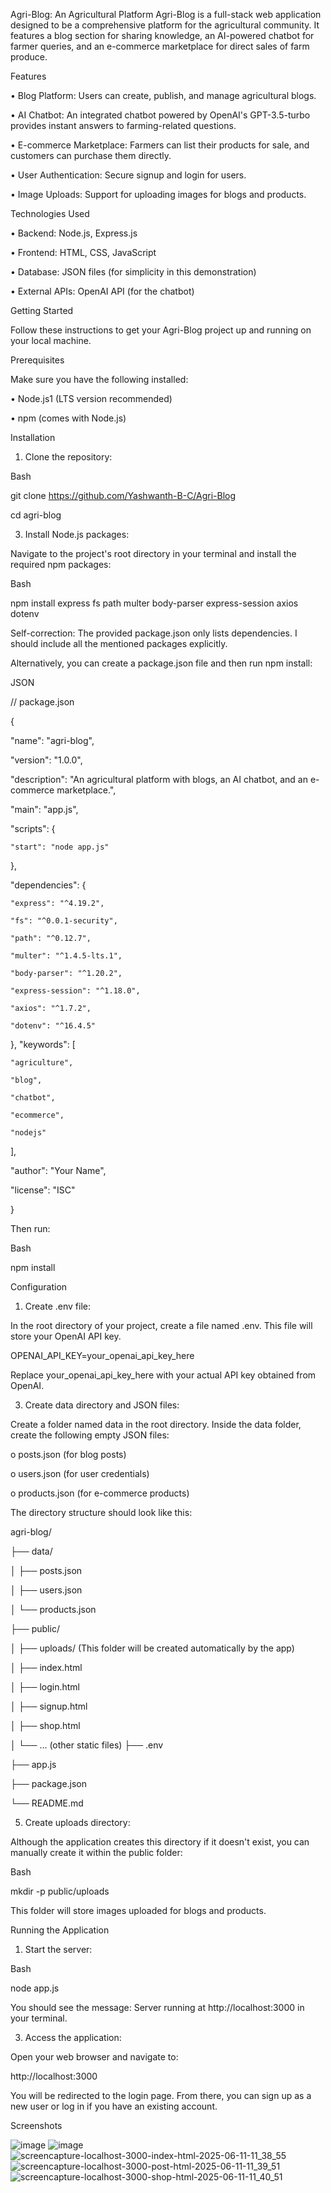 Agri-Blog: An Agricultural Platform
Agri-Blog is a full-stack web application designed to be a comprehensive platform for the agricultural community. It features a blog section for sharing knowledge, an AI-powered chatbot for farmer queries, and an e-commerce marketplace for direct sales of farm produce.

Features

•	Blog Platform: Users can create, publish, and manage agricultural blogs.

•	AI Chatbot: An integrated chatbot powered by OpenAI's GPT-3.5-turbo provides instant answers to farming-related questions.

•	E-commerce Marketplace: Farmers can list their products for sale, and customers can purchase them directly.

•	User Authentication: Secure signup and login for users.

•	Image Uploads: Support for uploading images for blogs and products.

Technologies Used

•	Backend: Node.js, Express.js

•	Frontend: HTML, CSS, JavaScript

•	Database: JSON files (for simplicity in this demonstration)

•	External APIs: OpenAI API (for the chatbot)

Getting Started

Follow these instructions to get your Agri-Blog project up and running on your local machine.

Prerequisites

Make sure you have the following installed:

•	Node.js1 (LTS version recommended)

•	npm (comes with Node.js)

Installation

1.	Clone the repository:
   
Bash

git clone https://github.com/Yashwanth-B-C/Agri-Blog

cd agri-blog

3.	Install Node.js packages:
   
Navigate to the project's root directory in your terminal and install the required npm packages:

Bash

npm install express fs path multer body-parser express-session axios dotenv

Self-correction: The provided package.json only lists dependencies. I should include all the mentioned packages explicitly.

Alternatively, you can create a package.json file and then run npm install:

JSON

// package.json

{
  
  "name": "agri-blog",
 
  "version": "1.0.0",
 
  "description": "An agricultural platform with blogs, an AI chatbot, and an e-commerce marketplace.",
 
  "main": "app.js",
 
  "scripts": {
   
    "start": "node app.js"

  },
  
  "dependencies":
  {
 
    "express": "^4.19.2",
   
    "fs": "^0.0.1-security",
   
    "path": "^0.12.7",
   
    "multer": "^1.4.5-lts.1",
   
    "body-parser": "^1.20.2",
   
    "express-session": "^1.18.0",
   
    "axios": "^1.7.2",
   
    "dotenv": "^16.4.5"
 
  },
  "keywords": 
  [
   
    "agriculture",
    
    "blog",
   
    "chatbot",
   
    "ecommerce",
   
    "nodejs"

  ],
  
  "author": "Your Name",
 
  "license": "ISC"

}

Then run:

Bash

npm install

Configuration

1.	Create .env file:
   
In the root directory of your project, create a file named .env. This file will store your OpenAI API key.

OPENAI_API_KEY=your_openai_api_key_here

Replace your_openai_api_key_here with your actual API key obtained from OpenAI.

3.	Create data directory and JSON files:
   
Create a folder named data in the root directory. Inside the data folder, create the following empty JSON files:

o	posts.json (for blog posts)

o	users.json (for user credentials)

o	products.json (for e-commerce products)

The directory structure should look like this:

agri-blog/

├── data/

│   ├── posts.json

│   ├── users.json

│   └── products.json

├── public/

│   ├── uploads/  (This folder will be created automatically by the app)

│   ├── index.html

│   ├── login.html

│   ├── signup.html

│   ├── shop.html

│   └── ... (other static files)
├── .env

├── app.js

├── package.json

└── README.md

5.	Create uploads directory:
   
Although the application creates this directory if it doesn't exist, you can manually create it within the public folder:

Bash

mkdir -p public/uploads

This folder will store images uploaded for blogs and products.

Running the Application

1.	Start the server:
   
Bash

node app.js

You should see the message: Server running at http://localhost:3000 in your terminal.

3.	Access the application:
   
Open your web browser and navigate to:

http://localhost:3000

You will be redirected to the login page. From there, you can sign up as a new user or log in if you have an existing account.


Screenshots

![image](https://github.com/user-attachments/assets/c47003fe-9a0d-4b05-a558-145a776d7e5a)
![image](https://github.com/user-attachments/assets/bf8ee7fd-8b30-44a1-b458-a348fa376037)
![screencapture-localhost-3000-index-html-2025-06-11-11_38_55](https://github.com/user-attachments/assets/77cae6c5-90ca-45be-b65e-ea39f4606b83)
![screencapture-localhost-3000-post-html-2025-06-11-11_39_51](https://github.com/user-attachments/assets/a3a7d424-6466-486a-a376-e662b44234c7)
![screencapture-localhost-3000-shop-html-2025-06-11-11_40_51](https://github.com/user-attachments/assets/7b660639-e5c7-4192-8699-0dbe10204cca)
